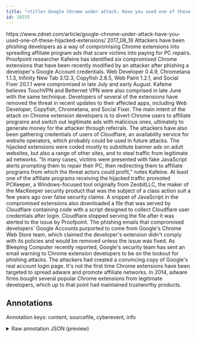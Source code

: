 ```yaml
---
title: "<title> Google Chrome under attack: Have you used one of these hijacked extensions?  </title>"
id: 10255
---
```


<title> Google Chrome under attack: Have you used one of these hijacked extensions?  </title>
<source> https://www.zdnet.com/article/google-chrome-under-attack-have-you-used-one-of-these-hijacked-extensions/ </source>
<date> 2017_08_16 </date>
<text>
 Attackers have been phishing developers as a way of compromising Chrome extensions into spreading affiliate program ads that scare victims into paying for PC repairs.
Proofpoint researcher Kafeine has identified six compromised Chrome extensions that have been recently modified by an attacker after phishing a developer's Google Account credentials.
 Web Developer 0.4.9, Chrometana 1.1.3, Infinity New Tab 3.12.3, Copyfish 2.8.5, Web Paint 1.2.1, and Social Fixer 20.1.1 were compromised in late July and early August. Kafeine believes TouchVPN and Betternet VPN were also comprised in late June with the same technique.
Developers of several of the extensions have removed the threat in recent updates to their affected apps, including Web Developer, Copyfish, Chrometana, and Social Fixer.
The main intent of the attack on Chrome extension developers is to divert Chrome users to affiliate programs and switch out legitimate ads with malicious ones, ultimately to generate money for the attacker through referrals.
 The attackers have also been gathering credentials of users of Cloudflare, an availability service for website operators, which probably could be used in future attacks.
The hijacked extensions were coded mostly to substitute banner ads on adult websites, but also a range of other sites, and to steal traffic from legitimate ad networks.
 "In many cases, victims were presented with fake JavaScript alerts prompting them to repair their PC, then redirecting them to affiliate programs from which the threat actors could profit," notes Kafeine.
At least one of the affiliate programs receiving the hijacked traffic promoted PCKeeper, a Windows-focused tool originally from ZeobitLLC, the maker of the MacKeeper security product that was the subject of a class action suit a few years ago over false security claims.
A snippet of JavaScript in the compromised extensions also downloaded a file that was served by Cloudflare containing code with a script designed to collect Cloudflare user credentials after login. Cloudflare stopped serving the file after it was alerted to the issue by Proofpoint.
The phishing emails that compromised developers' Google Accounts purported to come from Google's Chrome Web Store team, which claimed the developer's extension didn't comply with its policies and would be removed unless the issue was fixed.
As Bleeping Computer recently reported, Google's security team has sent an email warning to Chrome extension developers to be on the lookout for phishing attacks. The attackers had created a convincing copy of Google's real account login page.
It's not the first time Chrome extensions have been targeted to spread adware and promote affiliate networks. In 2014, adware firms bought several popular Chrome extensions from legitimate developers, which up to that point had maintained trustworthy products.
</text>



## Annotations

Annotation keys: content, sourcefile, cyberevent, info

<details>
<summary>Raw annotation JSON (preview)</summary>

```json
{
  "content": "Attackers have been phishing developers as a way of compromising Chrome extensions into spreading affiliate program ads that scare victims into paying for PC repairs. Proofpoint researcher Kafeine has identified six compromised Chrome extensions that have been recently modified by an attacker after phishing a developer's Google Account credentials.  Web Developer 0.4.9, Chrometana 1.1.3, Infinity New Tab 3.12.3, Copyfish 2.8.5, Web Paint 1.2.1, and Social Fixer 20.1.1 were compromised in late July and early August. Kafeine believes TouchVPN and Betternet VPN were also comprised in late June with the same technique. Developers of several of the extensions have removed the threat in recent updates to their affected apps, including Web Developer, Copyfish, Chrometana, and Social Fixer. The main intent of the attack on Chrome extension developers is to divert Chrome users to affiliate programs and switch out legitimate ads with malicious ones, ultimately to generate money for the attacker through referrals.  The attackers have also been gathering credentials of users of Cloudflare, an availability service for website operators, which probably could be used in future attacks. The hijacked extensions were coded mostly to substitute banner ads on adult websites, but also a range of other sites, and to steal traffic from legitimate ad networks.  \"In many cases, victims were presented with fake JavaScript alerts prompting them to repair their PC, then redirecting them to affiliate programs from which the threat actors could profit,\" notes Kafeine. At least one of the affiliate programs receiving the hijacked traffic promoted PCKeeper, a Windows-focused tool originally from ZeobitLLC, the maker of the MacKeeper security product that was the subject of a class action suit a few years ago over false security claims. A snippet of JavaScript in the compromised extensions also downloaded a file that was served by Cloudflare containing code with a script designed to collect Cloudflare user credentials after login. Cloudflare stopped serving the file after it was alerted to the issue by Proofpoint. The phishing emails that compromised developers' Google Accounts purported to come from Google's Chrome Web Store team, which claimed the developer's extension didn't comply with its policies and would be removed unless the issue was fixed. As Bleeping Computer recently reported, Google's security team has sent an email warning to Chrome extension developers to be on the lookout for phishing attacks. The attackers had created a convincing copy of Google's real account login page. It's not the first time Chrome extensions have been targeted to spread adware and promote affiliate networks. In 2014, adware firms bought several popular Chrome extensions from legitimate developers, which up to that point had maintained trustworthy products.",
  "sourcefile": "10255.txt",
  "cyberevent": {
    "hopper": [
      {
        "index": 0,
        "relation": "Same",
        "events": [
          {
            "index": "E2",
            "type": "Attack",
            "realis": "Actual",
            "nugget": {
              "startOffset": 301,
              "index": "T4",
              "endOffset": 309,
              "text": "phishing"
            },
            "argument": [
              {
                "index": "T36",
                "text": "attacker",
                "endOffset": 294,
                "role": {
                  "type": "Victim"
                },
                "startOffset": 286,
                "type": "Person"
              },
              {
                "index": "T37",
                "text": "developer",
                "endOffset": 321,
                "role": {
                  "type": "Victim"
                },
                "startOffset": 312,
                "type": "Person"
              }
            ],
            "subtype": "Phishing"
          },
          {
            "index": "E1",
            "
```
</details>
